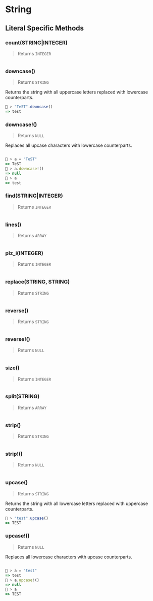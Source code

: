 # String

## Literal Specific Methods

### count(STRING|INTEGER)
> Returns `INTEGER`



```js

```

### downcase()
> Returns `STRING`

Returns the string with all uppercase letters replaced with lowercase counterparts.

```js
🚀 > "TeST".downcase()
=> test
```

### downcase!()
> Returns `NULL`

Replaces all upcase characters with lowercase counterparts.

```js

🚀 > a = "TeST"
=> TeST
🚀 > a.downcase!()
=> null
🚀 > a
=> test
```

### find(STRING|INTEGER)
> Returns `INTEGER`



```js

```

### lines()
> Returns `ARRAY`



```js

```

### plz_i(INTEGER)
> Returns `INTEGER`



```js

```

### replace(STRING, STRING)
> Returns `STRING`



```js

```

### reverse()
> Returns `STRING`



```js

```

### reverse!()
> Returns `NULL`



```js

```

### size()
> Returns `INTEGER`



```js

```

### split(STRING)
> Returns `ARRAY`



```js

```

### strip()
> Returns `STRING`



```js

```

### strip!()
> Returns `NULL`



```js

```

### upcase()
> Returns `STRING`

Returns the string with all lowercase letters replaced with uppercase counterparts.

```js
🚀 > "test".upcase()
=> TEST
```

### upcase!()
> Returns `NULL`

Replaces all lowercase characters with upcase counterparts.

```js

🚀 > a = "test"
=> test
🚀 > a.upcase!()
=> null
🚀 > a
=> TEST
```

